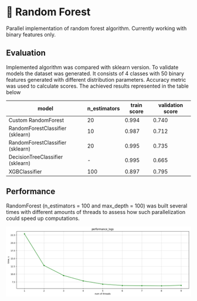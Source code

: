 # 🌳 Random Forest 
Parallel implementation of random forest algorithm. Currently working with binary features only.

## Evaluation
Implemented algorithm was compared with sklearn version. 
To validate models the dataset was generated. 
It consists of 4 classes with 50 binary features generated with different distribution parameters.
Accuracy metric was used to calculate scores.
The achieved results represented in the table below

model | n_estimators | train score | validation score
-|-|-|-
Custom RandomForest | 20 | 0.994 | 0.740
RandomForestClassifier (sklearn) | 10 | 0.987 | 0.712
RandomForestClassifier (sklearn) | 20 | 0.995 |  0.735
DecisionTreeClassifier (sklearn) | - | 0.995 | 0.665
XGBClassifier | 100 | 0.897 |  0.795

## Performance
RandomForest (n_estimators = 100 and max_depth = 100) 
was built several times with different amounts of threads 
to assess how such parallelization could speed up computations.

![performance_log](figs/performance_logs.png)


